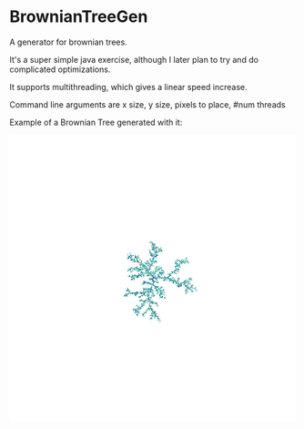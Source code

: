 # BrownianTreeGen

A generator for brownian trees.

It's a super simple java exercise, although I later plan to try and do complicated optimizations.

It supports multithreading, which gives a linear speed increase.

Command line arguments are x size, y size, pixels to place, #num threads

Example of a Brownian Tree generated with it:

![Brownian Tree](https://raw.githubusercontent.com/MWelgemoedSA/BrownianTreeGen/master/ReadmeImages/BrownianTree.gif)

